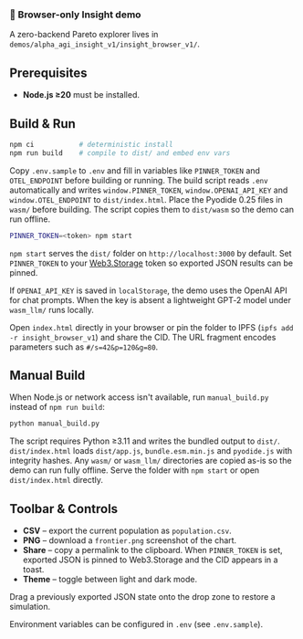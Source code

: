 ### 🔬 Browser-only Insight demo
A zero-backend Pareto explorer lives in
`demos/alpha_agi_insight_v1/insight_browser_v1/`.

## Prerequisites
- **Node.js ≥20** must be installed.

## Build & Run
```bash
npm ci           # deterministic install
npm run build    # compile to dist/ and embed env vars
```
Copy `.env.sample` to `.env` and fill in variables like `PINNER_TOKEN` and
`OTEL_ENDPOINT` before building or running.
The build script reads `.env` automatically and writes `window.PINNER_TOKEN`,
`window.OPENAI_API_KEY` and `window.OTEL_ENDPOINT` to `dist/index.html`.
Place the Pyodide 0.25 files in `wasm/` before building. The script copies them
to `dist/wasm` so the demo can run offline.
```bash
PINNER_TOKEN=<token> npm start
```
`npm start` serves the `dist/` folder on `http://localhost:3000` by default.
Set `PINNER_TOKEN` to your [Web3.Storage](https://web3.storage/) token so
exported JSON results can be pinned.

If `OPENAI_API_KEY` is saved in `localStorage`, the demo uses the OpenAI API for
chat prompts. When the key is absent a lightweight GPT‑2 model under
`wasm_llm/` runs locally.

Open `index.html` directly in your browser or pin the folder to IPFS
(`ipfs add -r insight_browser_v1`) and share the CID.
The URL fragment encodes parameters such as `#/s=42&p=120&g=80`.

## Manual Build
When Node.js or network access isn't available, run `manual_build.py`
instead of `npm run build`:

```bash
python manual_build.py
```

The script requires Python ≥3.11 and writes the bundled output to `dist/`.
`dist/index.html` loads `dist/app.js`, `bundle.esm.min.js` and
`pyodide.js` with integrity hashes. Any `wasm/` or `wasm_llm/` directories
are copied as-is so the demo can run fully offline.
Serve the folder with `npm start` or open `dist/index.html` directly.

## Toolbar & Controls
- **CSV** – export the current population as `population.csv`.
- **PNG** – download a `frontier.png` screenshot of the chart.
- **Share** – copy a permalink to the clipboard. When `PINNER_TOKEN` is set,
  exported JSON is pinned to Web3.Storage and the CID appears in a toast.
- **Theme** – toggle between light and dark mode.

Drag a previously exported JSON state onto the drop zone to restore a
simulation.

Environment variables can be configured in `.env` (see `.env.sample`).
